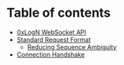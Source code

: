 # Table of contents

* [0xLogN WebSocket API](README.md)
* [Standard Request Format](standard-request-format/README.md)
  * [Reducing Sequence Ambiguity](standard-request-format/reducing-sequence-ambiguity.md)
* [Connection Handshake](connection-handshake.md)
